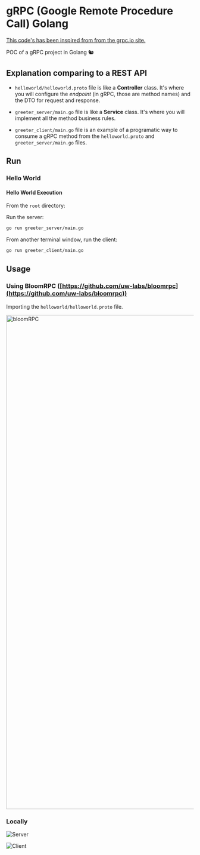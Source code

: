 # gRPC (Google Remote Procedure Call) Golang

[This code's has been inspired from from the grpc.io site.](https://grpc.io/docs/languages/go/quickstart/)

POC of a gRPC project in Golang 🐿

## Explanation comparing to a REST API

- `helloworld/helloworld.proto` file is like a **Controller** class. It's where you will configure the _endpoint_ (in gRPC, those are method names) and the DTO for request and response.

- `greeter_server/main.go` file is like a **Service** class. It's where you will implement all the method business rules.

- `greeter_client/main.go` file is an example of a programatic way to consume a gRPC method from the `helloworld.proto` and `greeter_server/main.go` files.

## Run

### Hello World

#### Hello World Execution

From the `root` directory:

Run the server:

```bash
go run greeter_server/main.go
```

From another terminal window, run the client:

```bash
go run greeter_client/main.go
```

## Usage

### Using BloomRPC ([https://github.com/uw-labs/bloomrpc](https://github.com/uw-labs/bloomrpc))

Importing the `helloworld/helloworld.proto` file.

<img width="1324" alt="bloomRPC" src="https://user-images.githubusercontent.com/22433243/127911346-42ec13c0-6947-4888-926b-1bb9b9bb58c4.png">


### Locally

![Server](https://user-images.githubusercontent.com/22433243/127906948-3aeb3316-6a7a-4f9f-ad0b-b790c5f54ad5.png)

![Client](https://user-images.githubusercontent.com/22433243/127906965-71872380-4d42-495a-90b0-1c0ca431e1a7.png)

